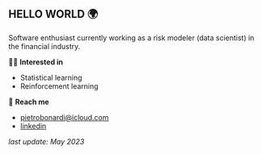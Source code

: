 ## HELLO WORLD 🌍

Software enthusiast currently working as a risk modeler (data scientist) in the financial industry.

🕺🏻 **Interested in**  
- Statistical learning
- Reinforcement learning 

💫 **Reach me**
- pietrobonardi@icloud.com 
- [linkedin](https://www.linkedin.com/in/pietrobonardi/)


_last update: May 2023_
